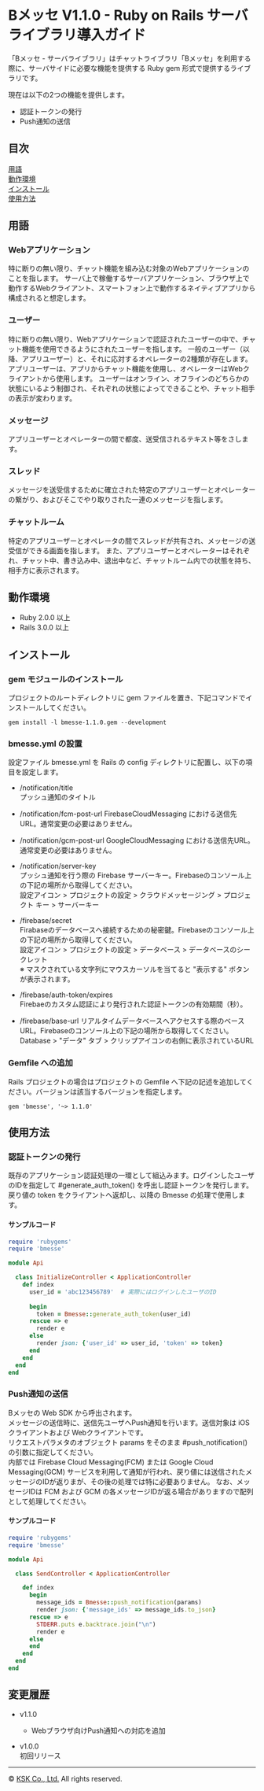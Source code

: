 # Bメッセ V1.1.0 - Ruby on Rails サーバライブラリ導入ガイド


「Bメッセ - サーバライブラリ」はチャットライブラリ「Bメッセ」を利用する際に、サーバサイドに必要な機能を提供する Ruby gem 形式で提供するライブラリです。  

現在は以下の2つの機能を提供します。

- 認証トークンの発行
- Push通知の送信

## 目次  
[用語](#用語)    
[動作環境](#動作環境)    
[インストール](#インストール)  
[使用方法](#使用方法)  

<h2 id="用語">用語</h2>

### Webアプリケーション
特に断りの無い限り、チャット機能を組み込む対象のWebアプリケーションのことを指します。
サーバ上で稼働するサーバアプリケーション、ブラウザ上で動作するWebクライアント、スマートフォン上で動作するネイティブアプリから構成されると想定します。

### ユーザー
特に断りの無い限り、Webアプリケーションで認証されたユーザーの中で、チャット機能を使用できるようにされたユーザーを指します。
一般のユーザー（以降、アプリユーザー）と、それに応対するオペレーターの2種類が存在します。
アプリユーザーは、アプリからチャット機能を使用し、オペレーターはWebクライアントから使用します。
ユーザーはオンライン、オフラインのどちらかの状態にいるよう制御され、それぞれの状態によってできることや、チャット相手の表示が変わります。

### メッセージ
アプリユーザーとオペレーターの間で都度、送受信されるテキスト等をさします。

### スレッド
メッセージを送受信するために確立された特定のアプリユーザーとオペレーターの繋がり、およびそこでやり取りされた一連のメッセージを指します。

### チャットルーム
特定のアプリユーザーとオペレータの間でスレッドが共有され、メッセージの送受信ができる画面を指します。
また、アプリユーザーとオペレーターはそれぞれ、チャット中、書き込み中、退出中など、チャットルーム内での状態を持ち、相手方に表示されます。


<h2 id="動作環境">動作環境</h2>

- Ruby  2.0.0 以上
- Rails 3.0.0 以上

<h2 id="インストール">インストール</h2>

### gem モジュールのインストール

プロジェクトのルートディレクトリに gem ファイルを置き、下記コマンドでインストールしてください。

    gem install -l bmesse-1.1.0.gem --development

### bmesse.yml の設置

設定ファイル bmesse.yml を Rails の config ディレクトリに配置し、以下の項目を設定します。

- /notification/title  
  プッシュ通知のタイトル

- /notification/fcm-post-url
  FirebaseCloudMessaging における送信先URL。通常変更の必要はありません。

- /notification/gcm-post-url
  GoogleCloudMessaging における送信先URL。通常変更の必要はありません。

- /notification/server-key  
  プッシュ通知を行う際の Firebase サーバーキー。Firebaseのコンソール上の下記の場所から取得してください。  
  設定アイコン > プロジェクトの設定 > クラウドメッセージング > プロジェクト キー > サーバーキー

- /firebase/secret  
  Firabaseのデータベースへ接続するための秘密鍵。Firebaseのコンソール上の下記の場所から取得してください。  
  設定アイコン > プロジェクトの設定 > データベース > データベースのシークレット  
  ※ マスクされている文字列にマウスカーソルを当てると "表示する" ボタンが表示されます。

- /firebase/auth-token/expires  
  Firebaeのカスタム認証により発行された認証トークンの有効期間（秒）。

- /firebase/base-url
  リアルタイムデータベースへアクセスする際のベースURL。Firebaseのコンソール上の下記の場所から取得してください。
  Database > "データ" タブ > クリップアイコンの右側に表示されているURL

### Gemfile への追加

Rails プロジェクトの場合はプロジェクトの Gemfile へ下記の記述を追加してください。バージョンは該当するバージョンを指定します。

```
gem 'bmesse', '~> 1.1.0'
```

<h2 id="使用方法">使用方法</h2>

### 認証トークンの発行

既存のアプリケーション認証処理の一環として組込みます。ログインしたユーザのIDを指定して #generate_auth_token() を呼出し認証トークンを発行します。  
戻り値の token をクライアントへ返却し、以降の Bmesse の処理で使用します。

#### サンプルコード

```ruby
require 'rubygems'
require 'bmesse'

module Api

  class InitializeController < ApplicationController
    def index
      user_id = 'abc123456789'  # 実際にはログインしたユーザのID
      
      begin
        token = Bmesse::generate_auth_token(user_id)
      rescue => e
        render e
      else
        render json: {'user_id' => user_id, 'token' => token}
      end
    end
  end
end
```

### Push通知の送信

Bメッセの Web SDK から呼出されます。  
メッセージの送信時に、送信先ユーザへPush通知を行います。送信対象は iOSクライアントおよび Webクライアントです。  
リクエストパラメタのオブジェクト params をそのまま #push_notification() の引数に指定してください。  
内部では Firebase Cloud Messaging(FCM) または Google Cloud Messaging(GCM) サービスを利用して通知が行われ、戻り値には送信されたメッセージのIDが返りまが、その後の処理では特に必要ありません。
なお、メッセージIDは FCM および GCM の各メッセージIDが返る場合がありますので配列として処理してください。

#### サンプルコード

```ruby
require 'rubygems'
require 'bmesse'

module Api

  class SendController < ApplicationController

    def index
      begin
        message_ids = Bmesse::push_notification(params)
        render json: {'message_ids' => message_ids.to_json}
      rescue => e
        STDERR.puts e.backtrace.join("\n")
        render e
      else
      end
    end
  end
end
```

## 変更履歴

* v1.1.0  
	* Webブラウザ向けPush通知への対応を追加

* v1.0.0  
	初回リリース  

---
© [KSK Co., Ltd.](http://www.flexfirm.jp) All rights reserved.
